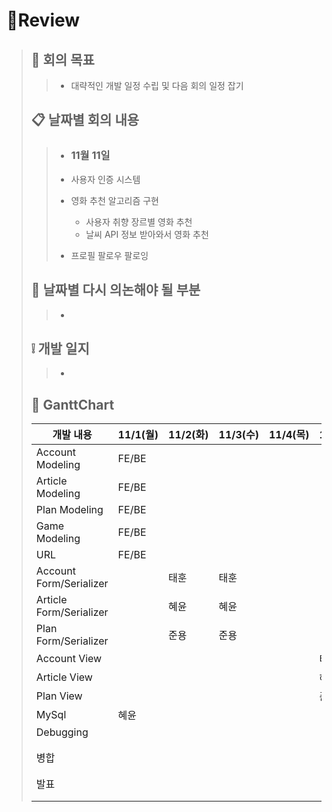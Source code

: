 # 📖Review

> ## 📌 회의 목표
>
> >* 대략적인 개발 일정 수립 및 다음 회의 일정 잡기
>
> 
>
> ## 📋 날짜별 회의 내용
>
> >* ### 11월 11일
> >
> >  * 사용자 인증 시스템
> >  * 영화 추천 알고리즘 구현
> >    * 사용자 취향 장르별 영화 추천
> >    * 날씨 API 정보 받아와서 영화 추천
> >  * 프로필 팔로우 팔로잉
>
> 
>
> ## 📑  날짜별 다시 의논해야 될 부분
>
> >- 
>
> 
>
> ##  ❕  개발 일지
>
> >- 
>
> 
>
> ## 📆   GanttChart
>
> | 개발 내용               | 11/1(월) | 11/2(화) | 11/3(수) | 11/4(목) | 11/5(금) | 11/6(토) | 11/7(일) | 11/8(월) | 11/9(화) | 11/10(수)   |
> | ----------------------- | -------- | -------- | -------- | -------- | -------- | -------- | -------- | -------- | -------- | ----------- |
> | Account Modeling        | FE/BE    |          |          |          |          |          |          |          |          |             |
> | Article Modeling        | FE/BE    |          |          |          |          |          |          |          |          |             |
> | Plan Modeling           | FE/BE    |          |          |          |          |          |          |          |          |             |
> | Game Modeling           | FE/BE    |          |          |          |          |          |          |          |          |             |
> | URL                     | FE/BE    |          |          |          |          |          |          |          |          |             |
> | Account Form/Serializer |          | 태훈     | 태훈     |          |          |          |          |          |          |             |
> | Article Form/Serializer |          | 혜윤     | 혜윤     |          |          |          |          |          |          |             |
> | Plan Form/Serializer    |          | 준용     | 준용     |          |          |          |          |          |          |             |
> | Account View            |          |          |          |          | 태훈     | 태훈     | 태훈     |          |          |             |
> | Article View            |          |          |          |          | 혜윤     | 혜윤     | 혜윤     |          |          |             |
> | Plan View               |          |          |          |          | 준용     | 준용     | 준용     |          |          |             |
> | MySql                   | 혜윤     |          |          |          |          |          |          |          |          |             |
> | Debugging               |          |          |          |          |          |          |          |          |          |             |
> |                         |          |          |          |          |          |          |          |          |          |             |
> |                         |          |          |          |          |          |          |          |          |          |             |
> | 병합                    |          |          |          |          |          |          |          | FE/BE    | FE/BE    |             |
> | 발표                    |          |          |          |          |          |          |          |          |          | 발표자 미정 |


